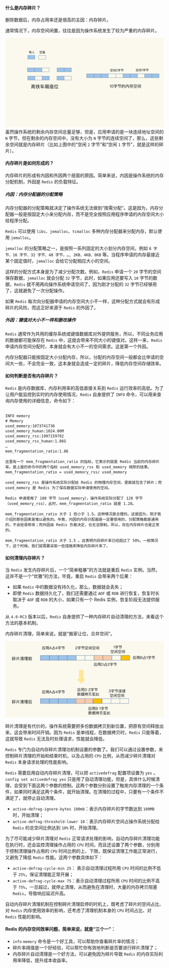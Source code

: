 #### 什么是内存碎片？

删除数据后，内存占用率还是很高的主因：内存碎片。

通常情况下，内存空间闲置，往往是因为操作系统发生了较为严重的内存碎片。

![redis内存碎片](../../Picture/redis内存碎片.jpeg)
虽然操作系统的剩余内存空间总量足够，但是，应用申请的是一块连续地址空间的 `N` 字节，但在剩余的内存空间中，没有大小为 `N` 字节的连续空间了，那么，这些剩余空间就是内存碎片（比如上图中的“空闲 `2` 字节”和“空闲 `1` 字节”，就是这样的碎片）。

#### 内存碎片是如何形成的？

内存碎片的形成有内因和外因两个层面的原因。简单来说，内因是操作系统的内存分配机制，外因是 `Redis` 的负载特征。

##### 内因：内存分配器的分配策略

内存分配器的分配策略就决定了操作系统无法做到“按需分配”。这是因为，内存分配器一般是按固定大小来分配内存，而不是完全按照应用程序申请的内存空间大小给程序分配。

`Redis` 可以使用 `libc`、`jemalloc`、`tcmalloc` 多种内存分配器来分配内存，默认使用 `jemalloc`。

`jemalloc` 的分配策略之一，是按照一系列固定的大小划分内存空间，例如 `8 字节、16 字节、32 字节、48 字节，…, 2KB、4KB、8KB` 等。当程序申请的内存最接近某个固定值时，`jemalloc` 会给它分配相应大小的空间。

这样的分配方式本身是为了减少分配次数。例如，`Redis` 申请一个 `20` 字节的空间保存数据，`jemalloc` 就会分配 `32` 字节，此时，如果应用还要写入 `10` 字节的数据，`Redis` 就不用再向操作系统申请空间了，因为刚才分配的 `32` 字节已经够用了，这就避免了一次分配操作。

如果 `Redis` 每次向分配器申请的内存空间大小不一样，这种分配方式就会有形成碎片的风险，而这正好来源于 `Redis` 的外因了。

##### 外因：键值对大小不一样和删改操作

`Redis` 通常作为共用的缓存系统或键值数据库对外提供服务，所以，不同业务应用的数据都可能保存在 `Redis` 中，这就会带来不同大小的键值对。这样一来，`Redis` 申请内存空间分配时，本身就会有大小不一的空间需求。这是第一个外因。

内存分配器只能按固定大小分配内存，所以，分配的内存空间一般都会比申请的空间大一些，不会完全一致，这本身就会造成一定的碎片，降低内存空间存储效率。


#### 如何判断是否有内存碎片？

`Redis` 是内存数据库，内存利用率的高低直接关系到 `Redis` 运行效率的高低。为了让用户能监控到实时的内存使用情况，`Redis` 自身提供了 `INFO` 命令，可以用来查询内存使用的详细信息，命令如下：
```

INFO memory
# Memory
used_memory:1073741736
used_memory_human:1024.00M
used_memory_rss:1997159792
used_memory_rss_human:1.86G
…
mem_fragmentation_ratio:1.86

这里有一个 mem_fragmentation_ratio 的指标，它表示的就是 Redis 当前的内存碎片率。是上面的命令中的两个指标 used_memory_rss 和 used_memory 相除的结果。mem_fragmentation_ratio = used_memory_rss/ used_memory

used_memory_rss 是操作系统实际分配给 Redis 的物理内存空间，里面就包含了碎片；而 used_memory 是 Redis 为了保存数据实际申请使用的空间。

Redis 申请使用了 100 字节（used_memory），操作系统实际分配了 128 字节（used_memory_rss），此时，mem_fragmentation_ratio 就是 1.28。

mem_fragmentation_ratio 大于 1 但小于 1.5。这种情况是合理的。这是因为，刚才我介绍的那些因素是难以避免的。毕竟，内因的内存分配器是一定要使用的，分配策略都是通用的，不会轻易修改；而外因由 Redis 负载决定，也无法限制。所以，存在内存碎片也是正常的。

mem_fragmentation_ratio 大于 1.5 。这表明内存碎片率已经超过了 50%。一般情况下，这个时候，我们就需要采取一些措施来降低内存碎片率了。
```

#### 如何清理内存碎片？

当 `Redis` 发生内存碎片后，一个“简单粗暴”的方法就是重启 `Redis` 实例。当然，这并不是一个“优雅”的方法，毕竟，重启 `Redis` 会带来两个后果：
- 如果 `Redis` 中的数据没有持久化，那么，数据就会丢失；
- 即使 `Redis` 数据持久化了，我们还需要通过 `AOF` 或 `RDB` 进行恢复，恢复时长取决于 `AOF` 或 `RDB` 的大小，如果只有一个 Redis 实例，恢复阶段无法提供服务。

从 `4.0-RC3` 版本以后，`Redis` 自身提供了一种内存碎片自动清理的方法，来看这个方法的基本机制。

内存碎片清理，简单来说，就是“搬家让位，合并空间”。

![Redis内存碎片自动清理](../../Picture/Redis内存碎片自动清理.jpeg)

碎片清理是有代价的，操作系统需要把多份数据拷贝到新位置，把原有空间释放出来，这会带来时间开销。因为 `Redis` 是单线程，在数据拷贝时，`Redis` 只能等着，这就导致 `Redis` 无法及时处理请求，性能就会降低。

`Redis` 专门为自动内存碎片清理功机制设置的参数了。我们可以通过设置参数，来控制碎片清理的开始和结束时机，以及占用的 `CPU` 比例，从而减少碎片清理对 `Redis` 本身请求处理的性能影响。

`Redis` 需要启用自动内存碎片清理，可以把 `activedefrag` 配置项设置为 `yes` 。`config set activedefrag yes` 只是用了自动清理功能，但是，具体什么时候清理，会受到下面这两个参数的控制。这两个参数分别设置了触发内存清理的一个条件，如果同时满足这两个条件，就开始清理。在清理的过程中，只要有一个条件不满足了，就停止自动清理。

- `active-defrag-ignore-bytes 100mb`：表示内存碎片的字节数达到 `100MB` 时，开始清理；
- `active-defrag-threshold-lower 10`：表示内存碎片空间占操作系统分配给 `Redis` 的总空间比例达到 `10%` 时，开始清理。

为了尽可能减少碎片清理对 `Redis` 正常请求处理的影响，自动内存碎片清理功能在执行时，还会监控清理操作占用的 `CPU` 时间，而且还设置了两个参数，分别用于控制清理操作占用的 `CPU` 时间比例的上、下限，既保证清理工作能正常进行，又避免了降低 `Redis` 性能。这两个参数具体如下：
- `active-defrag-cycle-min 25`： 表示自动清理过程所用 `CPU` 时间的比例不低于 `25%`，保证清理能正常开展；
- `active-defrag-cycle-max 75`：表示自动清理过程所用 `CPU` 时间的比例不高于 `75%`，一旦超过，就停止清理，从而避免在清理时，大量的内存拷贝阻塞 `Redis`，导致响应延迟升高。

自动内存碎片清理机制在控制碎片清理启停的时机上，既考虑了碎片的空间占比、对 `Redis` 内存使用效率的影响，还考虑了清理机制本身的 `CPU` 时间占比、对 `Redis` 性能的影响。


#### Redis 的内存空间效率问题，简单来说，就是“三个一”：

- `info` `memory` 命令是一个好工具，可以帮助你查看碎片率的情况；
- 碎片率阈值是一个好经验，可以帮忙你有效地判断是否要进行碎片清理了；
- 内存碎片自动清理是一个好方法，可以避免因为碎片导致 `Redis` 的内存实际利用率降低，提升成本收益率。